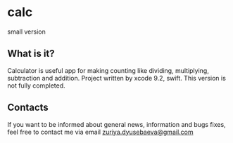 # calc
small version


What is it?
-------------
Calculator is useful app for making counting like dividing, multiplying, subtraction and addition. 
Project written by xcode 9.2, swift. This version is not fully completed. 

Contacts
------------
If you want to be informed about general news, information and bugs fixes, feel free to contact me via email zuriya.dyusebaeva@gmail.com

